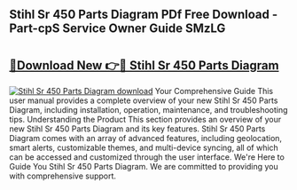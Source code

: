 ## Stihl Sr 450 Parts Diagram PDf Free Download - Part-cpS Service Owner Guide SMzLG

# <h2><a href="http://dfkfqj.blite.top/?on=Stihl+Sr+450+Parts+Diagram">🔗Download New 👉🔴 Stihl Sr 450 Parts Diagram</a></h2>

[![Stihl Sr 450 Parts Diagram download](https://i.imgur.com/lujVjoI.png)](http://dfkfqj.blite.top/?on=Stihl+Sr+450+Parts+Diagram)
Your Comprehensive Guide This user manual provides a complete overview of your new Stihl Sr 450 Parts Diagram, including installation, operation, maintenance, and troubleshooting tips. Understanding the Product This section provides an overview of your new Stihl Sr 450 Parts Diagram and its key features. Stihl Sr 450 Parts Diagram comes with an array of advanced features, including geolocation, smart alerts, customizable themes, and multi-device syncing, all of which can be accessed and customized through the user interface. We're Here to Guide You Stihl Sr 450 Parts Diagram. We are committed to providing you with comprehensive support.

